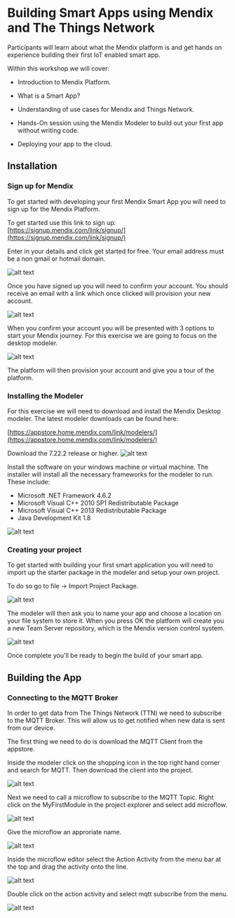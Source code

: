 # Building Smart Apps using Mendix and The Things Network
Participants will learn about what the Mendix platform is and get hands on experience building their first IoT enabled smart app.

Within this workshop we will cover:

- Introduction to Mendix Platform.

- What is a Smart App?

- Understanding of use cases for Mendix and Things Network.

- Hands-On session using the Mendix Modeler to build out your first app without writing code.

- Deploying your app to the cloud.

## Installation
### Sign up for Mendix
To get started with developing your first Mendix Smart App you will need to sign up for the Mendix Platform. 

To get started use this link to sign up:
[https://signup.mendix.com/link/signup/](https://signup.mendix.com/link/signup/)

Enter in your details and click get started for free. Your email address must be a non gmail or hotmail domain.

![alt text][signup]

Once you have signed up you will need to confirm your account. You should receive an email with a link which once clicked will provision your new account.

![alt text][confirm]

When you confirm your account you will be presented with 3 options to start your Mendix journey. For this exercise we are going to focus on the desktop modeler. 

![alt text][startjourney]

The platform will then provision your account and give you a tour of the platform.

### Installing the Modeler
For this exercise we will need to download and install the Mendix Desktop modeler. The latest modeler downloads can be found here:

[https://appstore.home.mendix.com/link/modelers/](https://appstore.home.mendix.com/link/modelers/)

Download the 7.22.2 release or higher.
![alt text][download]



Install the software on your windows machine or virtual machine. The installer will install all the necessary frameworks for the modeler to run. These include:
- Microsoft .NET Framework 4.6.2
- Microsoft Visual C++ 2010 SP1 Redistributable Package
- Microsoft Visual C++ 2013 Redistributable Package
- Java Development Kit 1.8


![alt text][install]


### Creating your project
To get started with building your first smart application you will need to import up the starter package in the modeler and setup your own project.

To do so go to file -> Import Project Package.

![alt text][importpackage]

The modeler will then ask you to name your app and choose a location on your file system to store it. When you press OK the platform will create you a new Team Server repository, which is the Mendix version control system.

![alt text][nameproject]

Once complete you'll be ready to begin the build of your smart app.

## Building the App

### Connecting to the MQTT Broker

In order to get data from The Things Network (TTN) we need to subscribe to the MQTT Broker. This will allow us to get notified when new data is sent from our device.

The first thing we need to do is download the MQTT Client from the appstore.

Inside the modeler click on the shopping icon in the top right hand corner and search for MQTT. Then download the client into the project.

![alt text][appstore]

Next we need to call a microflow to subscribe to the MQTT Topic. Right click on the MyFirstModule in the project explorer and select add microflow.

![alt text][addmicroflow]

Give the microflow an approriate name.

![alt text][namemicroflow]

Inside the microflow editor select the Action Activity from the menu bar at the top and drag the activity onto the line.

![alt text][microflowactivity]

Double click on the action activity and select mqtt subscribe from the menu.

![alt text][selectmqttsubscribe]



[signup]: ./img/signuppage.png "Signup image"
[confirm]: ./img/confirmaccount.png "Confirm Account"
[startjourney]: ./img/wheretostart.png "Start your Journey"
[download]: ./img/download.png "Download the modeler"
[install]: ./img/install.png "Install the modeler"
[importpackage]: ./img/importprojectpackage.png "Import Project Package"
[nameproject]: ./img/importpackagewithname.png "Naming project"
[appstore]: ./img/appstore.png "Search MQTT in appstore"
[addmicroflow]: ./img/addmicroflow.png "Add Microflow"
[namemicroflow]: ./img/namemicroflow.png "Name the microflow"
[microflowactivity]: ./img/microflowactivity.png "Name the microflow"
[selectmqttsubscribe]: ./img/selectmqttsubscribe.png "Name the microflow"